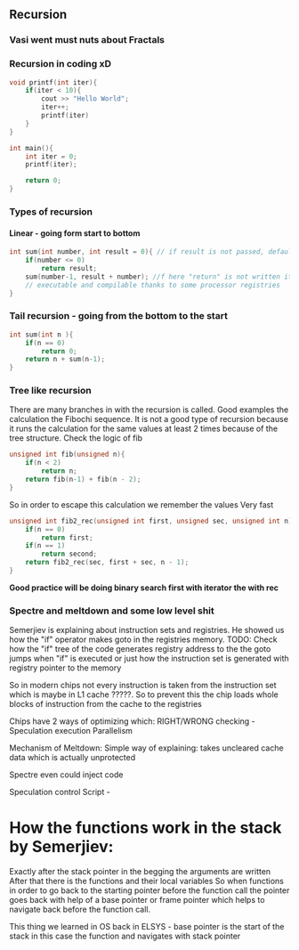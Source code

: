 ## Recursion

### Vasi went must nuts about Fractals

### Recursion in coding xD

```c++
void printf(int iter){
    if(iter < 10){
        cout >> "Hello World";
        iter++;
        printf(iter)
    }
}

int main(){
    int iter = 0;
    printf(iter);

    return 0;
}
```

### Types of recursion

#### Linear - going form start to bottom
```c++
int sum(int number, int result = 0){ // if result is not passed, default is 0 !!
    if(number <= 0)
        return result;
    sum(number-1, result + number); //f here "return" is not written it will be
    // executable and compilable thanks to some processor registries
}
```

### Tail recursion - going from the bottom to the start
```c++
int sum(int n ){
    if(n == 0)
        return 0;
    return n + sum(n-1);
}
```

### Tree like recursion
There are many branches in with the recursion is called.
Good examples the calculation the Fibochi sequence.
It is not a good type of recursion because it runs the calculation for the same
values at least 2 times because of the tree structure. Check the logic of fib
```c++
unsigned int fib(unsigned n){
    if(n < 2)
        return n;
    return fib(n-1) + fib(n - 2);
}
```
So in order to escape this calculation we remember the values
Very fast
```c++
unsigned int fib2_rec(unsigned int first, unsigned sec, unsigned int n){
    if(n == 0)
        return first;
    if(n == 1)
        return second;
    return fib2_rec(sec, first + sec, n - 1);
}
```

**Good practice will be doing binary search first with iterator the with rec**

### Spectre and  meltdown and some low level shit

Semerjiev is explaining about instruction sets and registries.
He showed us how the "if" operator makes goto in the registries memory.
TODO: Check how the "if" tree of the code generates registry address to the the
goto jumps when "if" is executed or just how the instruction set is generated
with registry pointer to the memory

So in modern chips not every instruction is taken from the instruction set
which is maybe in L1 cache ?????. So to prevent this the chip loads whole blocks
of instruction from the cache to the registries

Chips have 2 ways of optimizing which:
RIGHT/WRONG checking - Speculation execution
Parallelism

Mechanism of Meltdown:
Simple way of explaining: takes uncleared cache data which is actually
unprotected

Spectre even could inject code

Speculation control Script -

# How the functions work in the stack by Semerjiev:

Exactly after the stack pointer in the begging the arguments are written
After that there is the functions and their local variables
So when functions in order to go back to the starting pointer before the
function call the pointer goes back with help of a base pointer or frame pointer
which helps to navigate back before the function call.

This thing we learned in OS back in ELSYS - base pointer is the start of the
stack in this case the function and navigates with stack pointer  
